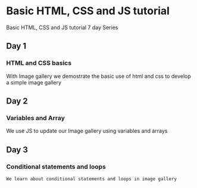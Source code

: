 # Basic HTML, CSS and JS tutorial
Basic HTML, CSS and JS tutorial 7 day Series

## Day 1
### HTML and CSS basics

 With Image gallery we demostrate the basic use of html and css to develop a simple image gallery

## Day 2
### Variables and Array

  We use JS to update our Image gallery using variables and arrays

## Day 3
### Conditional statements and loops

    We learn about conditional statements and loops in image gallery

